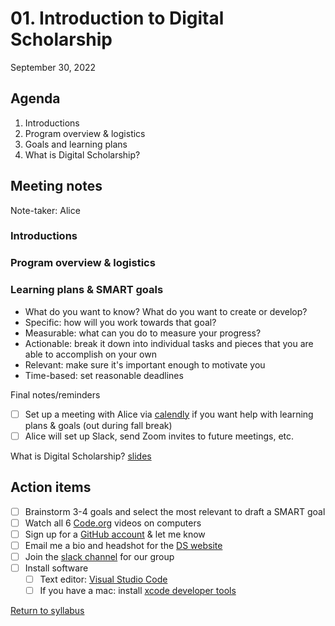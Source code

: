 # 01. Introduction to Digital Scholarship

September 30, 2022

## Agenda
1. Introductions
2. Program overview & logistics
3. Goals and learning plans
4. What is Digital Scholarship?

## Meeting notes

Note-taker: Alice

### Introductions


### Program overview & logistics

### Learning plans & SMART goals
- What do you want to know? What do you want to create or develop?
- Specific: how will you work towards that goal?
- Measurable: what can you do to measure your progress?
- Actionable: break it down into individual tasks and pieces that you are able to accomplish on your own
- Relevant: make sure it's important enough to motivate you
- Time-based: set reasonable deadlines

Final notes/reminders

- [ ] Set up a meeting with Alice via [calendly](https://calendly.com/amcgrath1/) if you want help with learning plans & goals (out during fall break)
- [ ] Alice will set up Slack, send Zoom invites to future meetings, etc.

What is Digital Scholarship? [slides](http://bit.ly/dsgf-2019)


## Action items
- [ ] Brainstorm 3-4 goals and select the most relevant to draft a SMART goal
- [ ] Watch all 6 [Code.org](https://www.youtube.com/watch?v=OAx_6-wdslM&list=PLzdnOPI1iJNcsRwJhvksEo1tJqjIqWbN-) videos on computers
- [ ] Sign up for a [GitHub account](https://github.com/) & let me know
- [ ] Email me a bio and headshot for the [DS website](https://digitalscholarship.blogs.brynmawr.edu/people/)
- [ ] Join the [slack channel](https://join.slack.com/t/ds-bmc/shared_invite/zt-1gkcbl0i9-Gvv9tTUTkeQ65LvrzwBJOQ) for our group
- [ ] Install software
  - [ ] Text editor: [Visual Studio Code](https://code.visualstudio.com/download)
  - [ ] If you have a mac: install [xcode developer tools](https://developer.apple.com/xcode/resources/)

<!-- [Next >>>]() -->

[Return to syllabus](../syllabus.md)